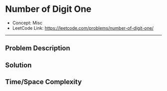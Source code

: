 # Number of Digit One

- Concept: Misc
- LeetCode Link: https://leetcode.com/problems/number-of-digit-one/

---

## Problem Description

## Solution

## Time/Space Complexity


